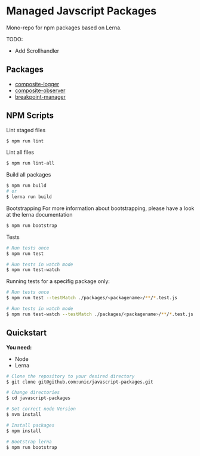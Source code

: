# Managed Javscript Packages
Mono-repo for npm packages based on Lerna.

TODO:
* Add Scrollhandler

## Packages

- [composite-logger](packages/composite-logger)
- [composite-observer](packages/composite-observer)
- [breakpoint-manager](packages/breakpoint-manager)

## NPM Scripts

Lint staged files
```bash
$ npm run lint
```

Lint all files
```bash
$ npm run lint-all
```

Build all packages
```bash
$ npm run build
# or
$ lerna run build
```

Bootstrapping
For more information about bootstrapping, please have a look at the lerna documentation
```bash
$ npm run bootstrap
```

Tests
```bash
# Run tests once
$ npm run test

# Run tests in watch mode
$ npm run test-watch
```

Running tests for a specifig package only: 
```bash
# Run tests once
$ npm run test --testMatch ./packages/<packagename>/**/*.test.js

# Run tests in watch mode
$ npm run test-watch --testMatch ./packages/<packagename>/**/*.test.js
```

## Quickstart

**You need:**
- Node
- Lerna

```bash
# Clone the repository to your desired directory
$ git clone git@github.com:unic/javascript-packages.git

# Change directories
$ cd javascript-packages

# Set correct node Version
$ nvm install

# Install packages
$ npm install

# Bootstrap lerna
$ npm run bootstrap
```
